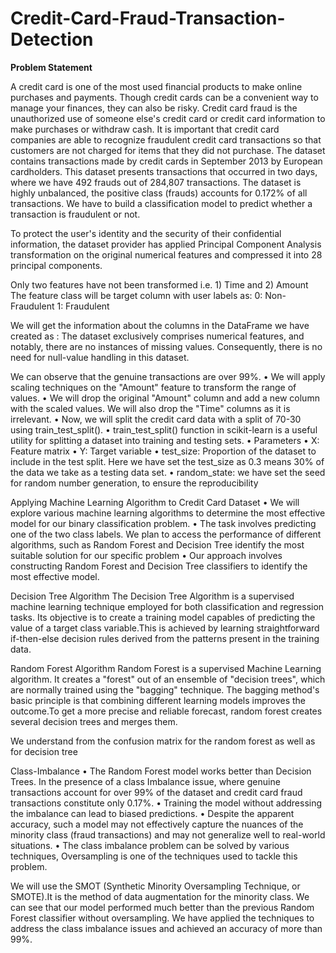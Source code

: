 # Credit-Card-Fraud-Transaction-Detection

**Problem Statement**

A credit card is one of the most used financial products to make online purchases and payments. Though credit cards can be a convenient way to manage your finances, they can also be risky. Credit card fraud is the unauthorized use of someone else's credit card or credit card information to make purchases or withdraw cash. It is important that credit card companies are able to recognize fraudulent credit card transactions so that customers are not charged for items that they did not purchase. The dataset contains transactions made by credit cards in September 2013 by European cardholders. This dataset presents transactions that occurred in two days, where we have 492 frauds out of 284,807 transactions. The dataset is highly unbalanced, the positive class (frauds) accounts for 0.172% of all transactions. We have to build a classification model to predict whether a transaction is fraudulent or not.

To protect the user's identity and the security of their confidential information, the dataset provider has applied Principal Component Analysis transformation on the original numerical features and compressed it into 28 principal components.

Only two features have not been transformed i.e. 1) Time and 2) Amount The feature class will be target column with user labels as: 0: Non-Fraudulent 1: Fraudulent

We will get the information about the columns in the DataFrame we have created as : The dataset exclusively comprises numerical features, and notably, there are no instances of missing values. Consequently, there is no need for null-value handling in this dataset.

We can observe that the genuine transactions are over 99%. 
• We will apply scaling techniques on the "Amount" feature to transform the range of values. 
• We will drop the original "Amount" column and add a new column with the scaled values. We will also drop the "Time" columns as it is irrelevant. 
• Now, we will split the credit card data with a split of 70-30 using train_test_split(). 
• train_test_split() function in scikit-learn is a useful utility for splitting a dataset into training and testing sets. 
• Parameters • X: Feature matrix • Y: Target variable 
• test_size: Proportion of the dataset to include in the test split. Here we have set the test_size as 0.3 means 30% of the data we take as a testing data set. 
• random_state: we have set the seed for random number generation, to ensure the reproducibility

Applying Machine Learning Algorithm to Credit Card Dataset • We will explore various machine learning algorithms to determine the most effective model for our binary classification problem. • The task involves predicting one of the two class labels. We plan to access the performance of different algorithms, such as Random Forest and Decision Tree identify the most suitable solution for our specific problem • Our approach involves constructing Random Forest and Decision Tree classifiers to identify the most effective model.

Decision Tree Algorithm The Decision Tree Algorithm is a supervised machine learning technique employed for both classification and regression tasks. Its objective is to create a training model capables of predicting the value of a target class variable.This is achieved by learning straightforward if-then-else decision rules derived from the patterns present in the training data.

Random Forest Algorithm Random Forest is a supervised Machine Learning algorithm. It creates a "forest" out of an ensemble of "decision trees", which are normally trained using the "bagging" technique. The bagging method's basic principle is that combining different learning models improves the outcome.To get a more precise and reliable forecast, random forest creates several decision trees and merges them.

We understand from the confusion matrix for the random forest as well as for decision tree

Class-Imbalance • The Random Forest model works better than Decision Trees. In the presence of a class Imbalance issue, where genuine transactions account for over 99% of the dataset and credit card fraud transactions constitute only 0.17%. 
• Training the model without addressing the imbalance can lead to biased predictions. 
• Despite the apparent accuracy, such a model may not effectively capture the nuances of the minority class (fraud transactions) and may not generalize well to real-world situations. 
• The class imbalance problem can be solved by various techniques, Oversampling is one of the techniques used to tackle this problem.

We will use the SMOT (Synthetic Minority Oversampling Technique, or SMOTE).It is the method of data augmentation for the minority class.
We can see that our model performed much better than the previous Random Forest classifier without oversampling. We have applied the techniques to address the class imbalance issues and achieved an accuracy of more than 99%.
